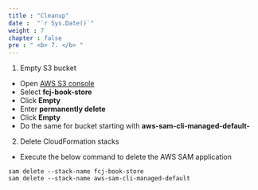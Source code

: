 ```yaml
---
title : "Cleanup"
date :  "`r Sys.Date()`" 
weight : 7
chapter : false
pre : " <b> 7. </b> "
---
```

1. Empty S3 bucket
- Open [AWS S3 console](https://s3.console.aws.amazon.com/s3/buckets?region=ap-southeast-1)
- Select **fcj-book-store**
- Click **Empty**
- Enter **permanently delete**
- Click **Empty**
- Do the same for bucket starting with **aws-sam-cli-managed-default-**
2. Delete CloudFormation stacks
- Execute the below command to delete the AWS SAM application
```
sam delete --stack-name fcj-book-store
sam delete --stack-name aws-sam-cli-managed-default
```